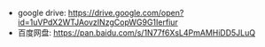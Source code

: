 * google drive: https://drive.google.com/open?id=1uVPdX2WTJAovzINzgCopWG9G1Ierfiur
* 百度网盘: https://pan.baidu.com/s/1N77f6XsL4PmAMHiDD5JLuQ
